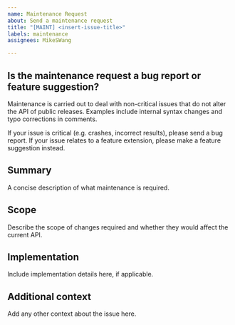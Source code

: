 ```yaml
---
name: Maintenance Request
about: Send a maintenance request
title: "[MAINT] <insert-issue-title>"
labels: maintenance
assignees: MikeSWang

---
```


## Is the maintenance request a bug report or feature suggestion?

Maintenance is carried out to deal with non-critical issues that
do not alter the API of public releases. Examples include internal syntax
changes and typo corrections in comments.

If your issue is critical (e.g. crashes, incorrect results), please
send a bug report. If your issue relates to a feature extension, please
make a feature suggestion instead.


## Summary

A concise description of what maintenance is required.


## Scope

Describe the scope of changes required and whether they would affect
the current API.


## Implementation

Include implementation details here, if applicable.


## Additional context

Add any other context about the issue here.
